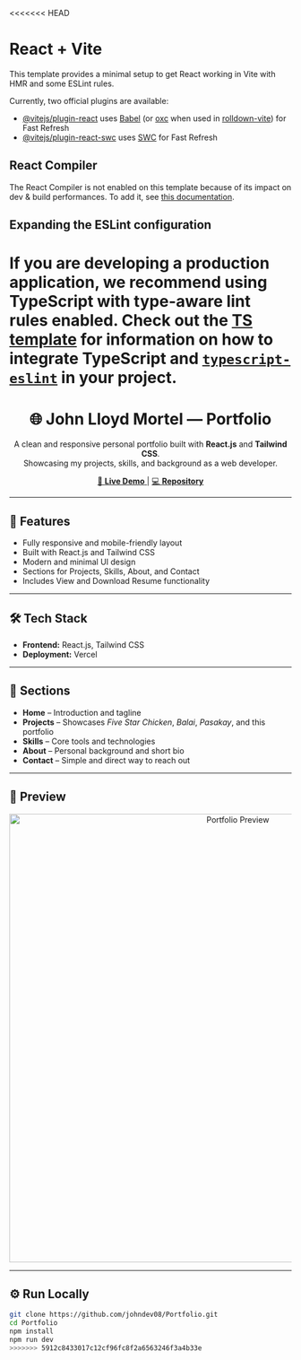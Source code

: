 <<<<<<< HEAD
# React + Vite

This template provides a minimal setup to get React working in Vite with HMR and some ESLint rules.

Currently, two official plugins are available:

- [@vitejs/plugin-react](https://github.com/vitejs/vite-plugin-react/blob/main/packages/plugin-react) uses [Babel](https://babeljs.io/) (or [oxc](https://oxc.rs) when used in [rolldown-vite](https://vite.dev/guide/rolldown)) for Fast Refresh
- [@vitejs/plugin-react-swc](https://github.com/vitejs/vite-plugin-react/blob/main/packages/plugin-react-swc) uses [SWC](https://swc.rs/) for Fast Refresh

## React Compiler

The React Compiler is not enabled on this template because of its impact on dev & build performances. To add it, see [this documentation](https://react.dev/learn/react-compiler/installation).

## Expanding the ESLint configuration

If you are developing a production application, we recommend using TypeScript with type-aware lint rules enabled. Check out the [TS template](https://github.com/vitejs/vite/tree/main/packages/create-vite/template-react-ts) for information on how to integrate TypeScript and [`typescript-eslint`](https://typescript-eslint.io) in your project.
=======
<h1 align="center">🌐 John Lloyd Mortel — Portfolio</h1>

<p align="center">
  A clean and responsive personal portfolio built with <b>React.js</b> and <b>Tailwind CSS</b>.<br>
  Showcasing my projects, skills, and background as a web developer.
</p>

<p align="center">
  <a href="https://your-portfolio.vercel.app" target="_blank">
    🔗 <b>Live Demo</b>
  </a> |
  <a href="https://github.com/johndev08/Portfolio" target="_blank">
    💻 <b>Repository</b>
  </a>
</p>

---

<h2>🚀 Features</h2>

<ul>
  <li>Fully responsive and mobile-friendly layout</li>
  <li>Built with React.js and Tailwind CSS</li>
  <li>Modern and minimal UI design</li>
  <li>Sections for Projects, Skills, About, and Contact</li>
  <li>Includes View and Download Resume functionality</li>
</ul>

---

<h2>🛠️ Tech Stack</h2>

<ul>
  <li><b>Frontend:</b> React.js, Tailwind CSS</li>
  <li><b>Deployment:</b> Vercel</li>
</ul>

---

<h2>📂 Sections</h2>

<ul>
  <li><b>Home</b> – Introduction and tagline</li>
  <li><b>Projects</b> – Showcases <i>Five Star Chicken</i>, <i>Balai</i>, <i>Pasakay</i>, and this portfolio</li>
  <li><b>Skills</b> – Core tools and technologies</li>
  <li><b>About</b> – Personal background and short bio</li>
  <li><b>Contact</b> – Simple and direct way to reach out</li>
</ul>

---

<h2>📸 Preview</h2>

<p align="center">
  <img src="./public/portfolio-preview.png" width="800px" alt="Portfolio Preview">
</p>

---

<h2>⚙️ Run Locally</h2>

```bash
git clone https://github.com/johndev08/Portfolio.git
cd Portfolio
npm install
npm run dev
>>>>>>> 5912c8433017c12cf96fc8f2a6563246f3a4b33e
